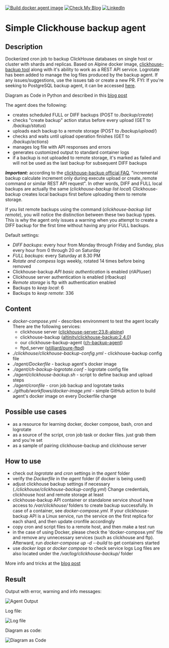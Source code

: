 [![Build docker agent image](https://github.com/rlevchenko/clickhouse-backup-agent/actions/workflows/docker-image.yml/badge.svg)](https://github.com/rlevchenko/clickhouse-backup-agent/actions/workflows/docker-image.yml)
[![Check My Blog](https://img.shields.io/badge/check-blog-post)](https://rlevchenko.com/2023/09/12/simple-clickhouse-backup-agent/)
[![LinkedIn](https://img.shields.io/twitter/follow/rlevchenko)](https://twitter.com/rlevchenko)

# Simple Clickhouse backup agent

## Description

Dockerized cron job to backup ClickHouse databases on single host or cluster with shards and replicas. Based on Alpine docker image, [clickhouse-backup tool](https://github.com/Altinity/clickhouse-backup) along with it's ability to work as a REST API service. Logrotate has been added to manage the log files produced by the backup agent. If any issues/suggestions, use the issues tab or create a new PR.
FYI: If you're seeking to PostgreSQL backup agent, it can be accessed [here](https://github.com/rlevchenko/psql-backup-agent).

Diagram as Code in Python and described in this [blog post](https://rlevchenko.com/2023/12/26/create-diagram-as-code-in-python/)

The agent does the following:

- creates scheduled FULL or DIFF backups (POST  to _/backup/create_)
- checks "create backup" action status before every upload (GET to _/backup/status_)
- uploads each backup to a remote storage  (POST to _/backup/upload/_)
- checks and waits until upload operation finishes (GET to _/backup/actions_)
- manages log file with API responses and errors
- generates customized output to standard container logs
- if a backup is not uploaded to remote storage, it's marked as failed
  and will not be used as the last backup for subsequent DIFF backups

***Important:*** according to the [clickhouse-backup official FAQ](https://github.com/Altinity/clickhouse-backup/blob/master/Examples.md#how-do-incremental-backups-work-to-remote-storage), "incremental backup calculate increment only during execute upload or create_remote command or similar REST API request". In other words, DIFF and FULL local backups are actually the same (_clickhouse-backup list local_) Clickhouse-backup creates local backups first before uploading them to remote storage.

If you list remote backups using the command (_clickhouse-backup list remote_), you will notice the distinction between these two backup types. This is why the agent only issues a warning when you attempt to create a DIFF backup for the first time without having any prior FULL backups.

Default settings:

- *DIFF backups*: every hour from Monday through Friday and Sunday,
  plus every hour from 0 through 20 on Saturday
- *FULL backups*: every Saturday at 8.30 PM
- *Rotate and compess* logs weekly, rotated 14 times before being removed
- Clickhouse-backup *API basic authentication* is enabled (rlAPIuser)
- Clickhouse server authentication is enabled (rlbackup)
- *Remote storage* is ftp with authentication enabled
- Backups to *keep local*: 6
- Backups to *keep remote*: 336

## Content

- _docker-compose.yml_ - describes environment to test the agent locally
   There are the following services:
  - clickhouse server ([clickhouse-server:23.8-alpine](https://hub.docker.com/r/clickhouse/clickhouse-server))
  - clickhouse-backup ([altinity/clickhouse-backup:2.4.0](https://github.com/Altinity/clickhouse-backup))
  - our clickhouse-backup-agent ([ch-backup-agent](https://github.com/rlevchenko/clickhouse-backup-agent/blob/main/agent/Dockerfile))
  - ftpd_server ([stilliard/pure-ftpd](https://github.com/stilliard/docker-pure-ftpd))
- _./clickhouse/clickhouse-backup-config.yml_ - clickhouse-backup config file
- _./agent/Dockerfile_ - backup agent's docker image
- _./agent/ch-backup-logrotate.conf_ - logrotate config file
- _./agent/clickhouse-backup.sh_ - script to define backup and upload steps
- _./agent/cronfile_ - cron job backup and logrotate tasks
- _./github/workflows/docker-image.yml_ - simple GitHub action to build agent's docker image on every Dockerfile change

## Possible use cases

- as a resource for learning docker, docker compose, bash, cron and logrotate
- as a source of the script, cron job task or docker files. just grab them and you're set
- as a sample of pairing clickhouse-backup and clickhouse server

## How to use

- check out _logrotate_ and _cron_ settings in the _agent_ folder
- verify the _Dockerfile_ in the _agent_ folder (if docker is being used)
- adjust clickhouse backup settings if necessary (_./clickhouse/clickhouse-backup-config.yml_)
  Change credentials, clickhouse host and remote storage at least
- clickhouse-backup API container or standalone service shoud have access to _/var/clickhouse/_ folders to create backup successfully. In case of a container, see _docker-compose.yml_. If your clickhouse-backup API is a Linux service, run the service on the first replica for each shard, and then update cronfile accordingly
- copy cron and script files to a remote host, and then make a test run
- in the case of using Docker, please check the 'docker-compose.yml' file and remove any unnecessary services (such as clickhouse and ftp). Afterward, run _docker-compose up -d --build_ to get containers started
- use _docker logs <container id>_ or _docker compose <service name>_ to check service logs
  Log files are also located under the _/var/log/clickhouse-backup/_ folder

More info and tricks at the [blog post](https://rlevchenko.com/2023/09/12/simple-clickhouse-backup-agent/)

## Result

Output with error, warning and info messages:

![Agent Output](https://rlevchenko.files.wordpress.com/2023/09/first-run-w-error.jpg)

Log file:

![Log file](https://rlevchenko.files.wordpress.com/2023/09/log-file.jpg)

Diagram as code:

![Diagram as Code](https://rlevchenko.files.wordpress.com/2023/12/image-1.png)
